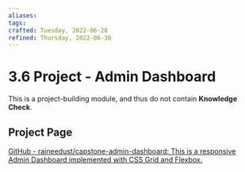 ```yaml
---
aliases: 
tags: 
crafted: Tuesday, 2022-06-28
refined: Thursday, 2022-06-30
---
```


# 3.6 Project - Admin Dashboard

This is a project-building module, and thus do not contain **Knowledge Check**.

## Project Page

[GitHub - raineedust/capstone-admin-dashboard: This is a responsive Admin Dashboard implemented with CSS Grid and Flexbox.](https://github.com/raineedust/capstone-admin-dashboard)
